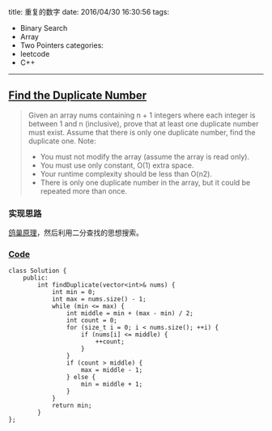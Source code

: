 title: 重复的数字
date: 2016/04/30 16:30:56
tags:
- Binary Search
- Array
- Two Pointers
categories:
- leetcode
- C++

---
## [Find the Duplicate Number](https://leetcode.com/problems/find-the-duplicate-number/)
> Given an array nums containing n + 1 integers where each integer is between 1 and n (inclusive), prove that at least one duplicate number must exist. Assume that there is only one duplicate number, find the duplicate one.
> Note:
> * You must not modify the array (assume the array is read only).
> * You must use only constant, O(1) extra space.
> * Your runtime complexity should be less than O(n2).
> * There is only one duplicate number in the array, but it could be repeated more than once.

### 实现思路
[鸽巢原理](https://zh.wikipedia.org/wiki/%E9%B4%BF%E5%B7%A2%E5%8E%9F%E7%90%86)，然后利用二分查找的思想搜索。

### [Code](https://github.com/Finalcheat/leetcode/blob/master/src/Find-the-Duplicate-Number.cpp)
```
class Solution {
    public:
        int findDuplicate(vector<int>& nums) {
            int min = 0;
            int max = nums.size() - 1;
            while (min <= max) {
                int middle = min + (max - min) / 2;
                int count = 0;
                for (size_t i = 0; i < nums.size(); ++i) {
                    if (nums[i] <= middle) {
                        ++count;
                    }
                }
                if (count > middle) {
                    max = middle - 1;
                } else {
                    min = middle + 1;
                }
            }
            return min;
        }
};
```
